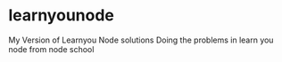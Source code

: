 # learnyounode
My Version of Learnyou Node solutions 
Doing the problems in learn you node from node school
